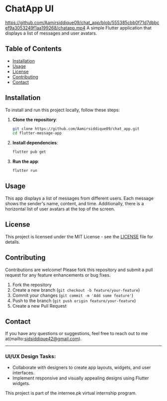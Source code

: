 # ChatApp UI 
https://github.com/Aamirsiddique09/chat_app/blob/555385cbb0f71d7dbbcef9a3053249f1aa199268/chatapp.mp4
A simple Flutter application that displays a list of messages and user avatars.


## Table of Contents
- [Installation](#installation)
- [Usage](#usage)
- [License](#license)
- [Contributing](#contributing)
- [Contact](#contact)

## Installation

To install and run this project locally, follow these steps:

1. **Clone the repository**:
    ```sh
    git clone https://github.com/Aamirsiddique09/chat_app.git
    cd flutter-message-app
    ```

2. **Install dependencies**:
    ```sh
    flutter pub get
    ```

3. **Run the app**:
    ```sh
    flutter run
    ```

## Usage

This app displays a list of messages from different users. Each message shows the sender's name, content, and time. Additionally, there is a horizontal list of user avatars at the top of the screen.

## License

This project is licensed under the MIT License - see the [LICENSE](LICENSE) file for details.

## Contributing

Contributions are welcome! Please fork this repository and submit a pull request for any feature enhancements or bug fixes.

1. Fork the repository
2. Create a new branch (`git checkout -b feature/your-feature`)
3. Commit your changes (`git commit -m 'Add some feature'`)
4. Push to the branch (`git push origin feature/your-feature`)
5. Create a new Pull Request

## Contact

If you have any questions or suggestions, feel free to reach out to me at(mailto:sidsiddique42@gmail.com).

---

### UI/UX Design Tasks:
- Collaborate with designers to create app layouts, widgets, and user interfaces.
- Implement responsive and visually appealing designs using Flutter widgets.

This project is part of the internee.pk virtual internship program.

